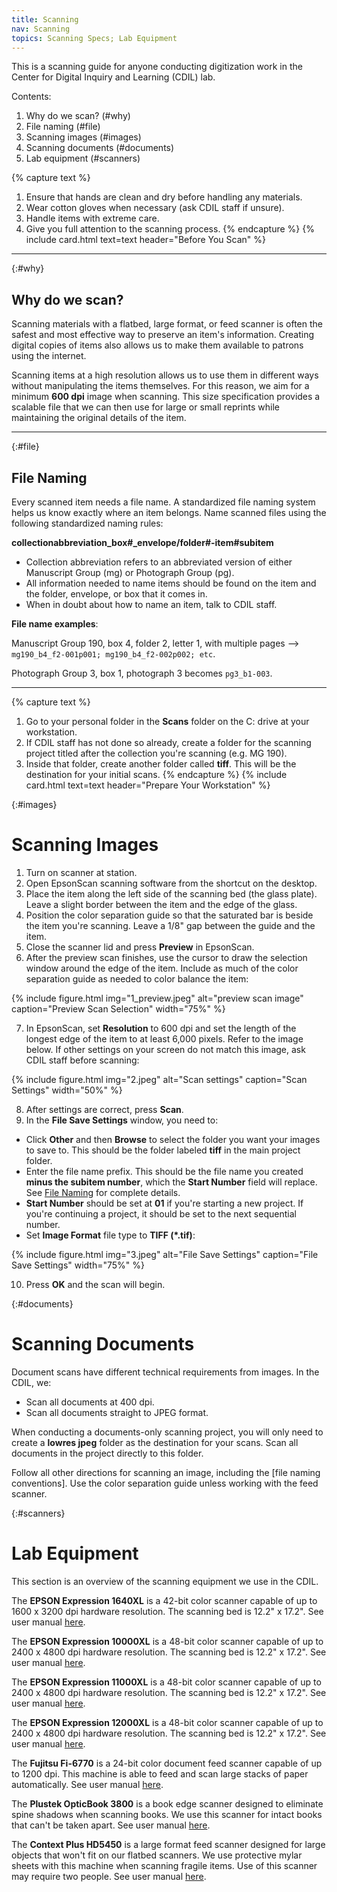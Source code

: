 ```yaml
---
title: Scanning
nav: Scanning
topics: Scanning Specs; Lab Equipment
---
```


This is a scanning guide for anyone conducting digitization work in the Center for Digital Inquiry and Learning (CDIL) lab.

Contents:

1. Why do we scan? (#why)
2. File naming (#file)
3. Scanning images (#images)
4. Scanning documents (#documents)
5. Lab equipment (#scanners)

{% capture text %}
1. Ensure that hands are clean and dry before handling any materials.
2. Wear cotton gloves when necessary (ask CDIL staff if unsure).
3. Handle items with extreme care.
4. Give you full attention to the scanning process.
{% endcapture %}
{% include card.html text=text header="Before You Scan" %}

-------------

{:#why}
## Why do we scan?

Scanning materials with a flatbed, large format, or feed scanner is often the safest and most effective way to preserve an item's information. Creating digital copies of items also allows us to make them available to patrons using the internet. 

Scanning items at a high resolution allows us to use them in different ways without manipulating the items themselves. For this reason, we aim for a minimum **600 dpi** image when scanning. This size specification provides a scalable file that we can then use for large or small reprints while maintaining the original details of the item.

---

{:#file}
## File Naming

Every scanned item needs a file name. A standardized file naming system helps us know exactly where an item belongs. Name scanned files using the following standardized naming rules:

**collectionabbreviation_box#_envelope/folder#-item#subitem**

- Collection abbreviation refers to an abbreviated version of either Manuscript Group (mg) or Photograph Group (pg).
- All information needed to name items should be found on the item and the folder, envelope, or box that it comes in.
- When in doubt about how to name an item, talk to CDIL staff.

**File name examples**:

Manuscript Group 190, box 4, folder 2, letter 1, with multiple pages --> `mg190_b4_f2-001p001; mg190_b4_f2-002p002; etc`.

Photograph Group 3, box 1, photograph 3 becomes `pg3_b1-003`.

---

{% capture text %}
1. Go to your personal folder in the **Scans** folder on the C: drive at your workstation.
2. If CDIL staff has not done so already, create a folder for the scanning project titled after the collection you're scanning (e.g. MG 190).
3. Inside that folder, create another folder called **tiff**. This will be the destination for your initial scans. 
{% endcapture %}
{% include card.html text=text header="Prepare Your Workstation" %}

{:#images}
# Scanning Images

1. Turn on scanner at station. 
2. Open EpsonScan scanning software from the shortcut on the desktop.
3. Place the item along the left side of the scanning bed (the glass plate). Leave a slight border between the item and the edge of the glass. 
4. Position the color separation guide so that the saturated bar is beside the item you're scanning. Leave a 1/8" gap between the guide and the item.
5. Close the scanner lid and press **Preview** in EpsonScan.
6. After the preview scan finishes, use the cursor to draw the selection window around the edge of the item. Include as much of the color separation guide as needed to color balance the item:
 
{% include figure.html img="1_preview.jpeg" alt="preview scan image" caption="Preview Scan Selection" width="75%" %}

7. In EpsonScan, set **Resolution** to 600 dpi and set the length of the longest edge of the item to at least 6,000 pixels. Refer to the image below. If other settings on your screen do not match this image, ask CDIL staff before scanning:

{% include figure.html img="2.jpeg" alt="Scan settings" caption="Scan Settings" width="50%" %}

8. After settings are correct, press **Scan**.
9. In the **File Save Settings** window, you need to:
- Click **Other** and then **Browse** to select the folder you want your images to save to. This should be the folder labeled **tiff** in the main project folder.
- Enter the file name prefix. This should be the file name you created **minus the subitem number**, which the **Start Number** field will replace. See [File Naming]() for complete details. 
- **Start Number** should be set at **01** if you're starting a new project. If you're continuing a project, it should be set to the next sequential number. 
- Set **Image Format** file type to **TIFF (*.tif)**:

{% include figure.html img="3.jpeg" alt="File Save Settings" caption="File Save Settings" width="75%" %}

10. Press **OK** and the scan will begin.

<!-- need to figure out how to get numbers to not reset to "1" after each image is included -->

{:#documents}
# Scanning Documents

Document scans have different technical requirements from images. In the CDIL, we:

- Scan all documents at 400 dpi.
- Scan all documents straight to JPEG format.

When conducting a documents-only scanning project, you will only need to create a **lowres jpeg** folder as the destination for your scans. Scan all documents in the project directly to this folder. 

Follow all other directions for scanning an image, including the [file naming conventions]. Use the color separation guide unless working with the feed scanner. 

{:#scanners}
# Lab Equipment

This section is an overview of the scanning equipment we use in the CDIL. 

The **EPSON Expression 1640XL** is a 42-bit color scanner capable of up to 1600 x 3200 dpi hardware resolution. The scanning bed is 12.2" x 17.2". See user manual [here](https://files.support.epson.com/pdf/exp16x/exp16xu1.pdf).

The **EPSON Expression 10000XL** is a 48-bit color scanner capable of up to 2400 x 4800 dpi hardware resolution. The scanning bed is 12.2" x 17.2". See user manual [here](https://files.support.epson.com/pdf/ex10kg/ex10kgu1.pdf).

The **EPSON Expression 11000XL** is a 48-bit color scanner capable of up to 2400 x 4800 dpi hardware resolution. The scanning bed is 12.2" x 17.2". See user manual [here](https://files.support.epson.com/pdf/ex11kg/ex11kgug.pdf).

The **EPSON Expression 12000XL** is a 48-bit color scanner capable of up to 2400 x 4800 dpi hardware resolution. The scanning bed is 12.2" x 17.2". See user manual [here](https://files.support.epson.com/docid/cpd5/cpd53120.pdf).

The **Fujitsu Fi-6770** is a 24-bit color document feed scanner capable of up to 1200 dpi. This machine is able to feed and scan large stacks of paper automatically. See user manual [here](https://www.fujitsu.com/global/imagesgig5/fi-6770.pdf).

The **Plustek OpticBook 3800** is a book edge scanner designed to eliminate spine shadows when scanning books. We use this scanner for intact books that can't be taken apart. See user manual [here](https://d3b63i9tvm4mo6.cloudfront.net/downloads/english/user_guide/OB3800l_UG_GB.pdf).

The **Context Plus HD5450** is a large format feed scanner designed for large objects that won't fit on our flatbed scanners. We use protective mylar sheets with this machine when scanning fragile items. Use of this scanner may require two people. See user manual [here](https://contex.com/wp-content/uploads/2018/06/UG_HDxxxx_V1.02.pdf).
